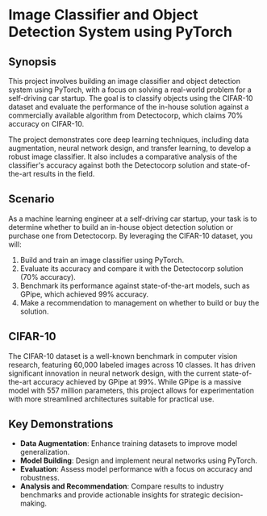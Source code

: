 # Image Classifier and Object Detection System using PyTorch

## Synopsis

This project involves building an image classifier and object detection system using PyTorch, with a focus on solving a real-world problem for a self-driving car startup. The goal is to classify objects using the CIFAR-10 dataset and evaluate the performance of the in-house solution against a commercially available algorithm from Detectocorp, which claims 70% accuracy on CIFAR-10.

The project demonstrates core deep learning techniques, including data augmentation, neural network design, and transfer learning, to develop a robust image classifier. It also includes a comparative analysis of the classifier's accuracy against both the Detectocorp solution and state-of-the-art results in the field.

## Scenario

As a machine learning engineer at a self-driving car startup, your task is to determine whether to build an in-house object detection solution or purchase one from Detectocorp. By leveraging the CIFAR-10 dataset, you will:

1. Build and train an image classifier using PyTorch.
2. Evaluate its accuracy and compare it with the Detectocorp solution (70% accuracy).
3. Benchmark its performance against state-of-the-art models, such as GPipe, which achieved 99% accuracy.
4. Make a recommendation to management on whether to build or buy the solution.

## CIFAR-10

The CIFAR-10 dataset is a well-known benchmark in computer vision research, featuring 60,000 labeled images across 10 classes. It has driven significant innovation in neural network design, with the current state-of-the-art accuracy achieved by GPipe at 99%. While GPipe is a massive model with 557 million parameters, this project allows for experimentation with more streamlined architectures suitable for practical use.

## Key Demonstrations

- **Data Augmentation**: Enhance training datasets to improve model generalization.
- **Model Building**: Design and implement neural networks using PyTorch.
- **Evaluation**: Assess model performance with a focus on accuracy and robustness.
- **Analysis and Recommendation**: Compare results to industry benchmarks and provide actionable insights for strategic decision-making.
